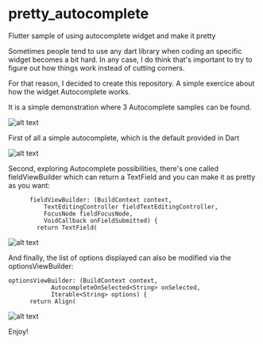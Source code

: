 # pretty_autocomplete
Flutter sample of using autocomplete widget and make it pretty

Sometimes people tend to use any dart library when coding an specific widget becomes a bit hard. In any case, I do think that's important to try to figure out how things work instead of cutting corners.

For that reason, I decided to create this repository. A simple exercice about how the widget Autocomplete works.

It is a simple demonstration where 3 Autocomplete samples can be found.

![alt text](https://github.com/jurmeneta/pretty_autocomplete/blob/main/screenshots/overall.png)

First of all a simple autocomplete, which is the default provided in Dart

![alt text](https://github.com/jurmeneta/pretty_autocomplete/blob/main/screenshots/simple_autocomplete.png)

Second, exploring Autocomplete possibilities, there's one called fieldViewBuilder which can return a TextField and you can make it as pretty as you want:

```
      fieldViewBuilder: (BuildContext context,
          TextEditingController fieldTextEditingController,
          FocusNode fieldFocusNode,
          VoidCallback onFieldSubmitted) {
        return TextField(

```

![alt text](https://raw.githubusercontent.com/jurmeneta/pretty_autocomplete/main/screenshots/pretty_text_field_autocomplete.png)

And finally, the list of options displayed can also be modified via the optionsViewBuilder:

```
optionsViewBuilder: (BuildContext context,
            AutocompleteOnSelected<String> onSelected,
            Iterable<String> options) {
      return Align(
```

![alt text](https://raw.githubusercontent.com/jurmeneta/pretty_autocomplete/main/screenshots/pretty_options_autocomplete.png)

Enjoy!
